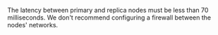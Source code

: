 The latency between primary and replica nodes must be less than 70 milliseconds. We don't recommend configuring a firewall between the nodes' networks.
